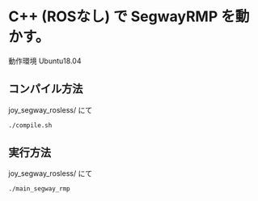# C++ (ROSなし) で SegwayRMP を動かす。
動作環境 Ubuntu18.04
## コンパイル方法

joy_segway_rosless/ にて

```bash
./compile.sh
```

## 実行方法

joy_segway_rosless/ にて

```bash
./main_segway_rmp
```
